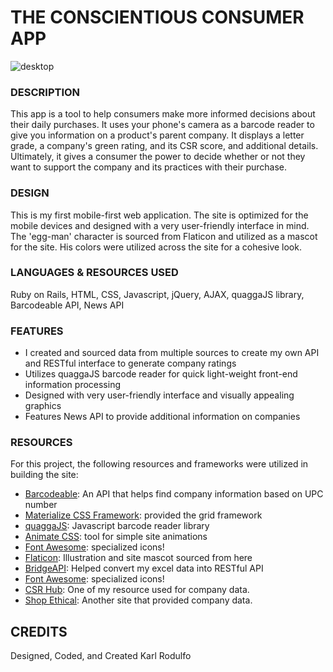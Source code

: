 # THE CONSCIENTIOUS CONSUMER APP

![desktop](concon.gif)

### DESCRIPTION
This app is a tool to help consumers make more informed decisions about their daily purchases.
It uses your phone's camera as a barcode reader to give you information on a product's parent company. It displays a letter grade, a company's green rating, and its CSR score, and additional details. Ultimately, it gives a consumer the power to decide whether or not they want to support the company and its practices with their purchase.

### DESIGN
This is my first mobile-first web application. The site is optimized for the mobile devices and designed with a very user-friendly interface in mind.
The 'egg-man' character is sourced from Flaticon and utilized as a mascot for the site. His colors were utilized across the site for a cohesive look.

### LANGUAGES & RESOURCES USED
Ruby on Rails, HTML, CSS, Javascript, jQuery, AJAX, quaggaJS library, Barcodeable API, News API

### FEATURES

- I created and sourced data from multiple sources to create my own API and RESTful interface to generate company ratings
- Utilizes quaggaJS barcode reader for quick light-weight front-end information processing
- Designed with very user-friendly interface and visually appealing graphics
- Features News API to provide additional information on companies

### RESOURCES

For this project, the following resources and frameworks were utilized in building the site:

- [Barcodeable](https://api.barcodable.com/): An API that helps find company information based on UPC number
- [Materialize CSS Framework](https://materializecss.com/): provided the grid framework
- [quaggaJS](https://serratus.github.io/quaggaJS/): Javascript barcode reader library
- [Animate CSS](https://daneden.github.io/animate.css/): tool for simple site animations
- [Font Awesome](https://fontawesome.com/icons?d=gallery): specialized icons!
- [Flaticon](https://www.flaticon.com/): Illustration and site mascot sourced from here
- [BridgeAPI](https://bridge.buddyweb.fr/): Helped convert my excel data into RESTful API
- [Font Awesome](https://fontawesome.com/icons?d=gallery): specialized icons!
- [CSR Hub](https://www.csrhub.com/): One of my resource used for company data.
- [Shop Ethical](https://guide.ethical.org.au): Another site that provided company data.


## CREDITS
Designed, Coded, and Created Karl Rodulfo
